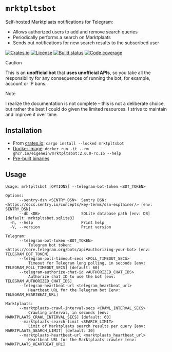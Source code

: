 # `mrktpltsbot`

Self-hosted Marktplaats notifications for Telegram:

- Allows authorized users to add and remove search queries
- Periodically performs a search on Marktplaats
- Sends out notifications for new search results to the subscribed user

[![Crates.io](https://img.shields.io/crates/v/mrktpltsbot?logo=rust&style=for-the-badge)](https://crates.io/crates/mrktpltsbot)
[![License](https://img.shields.io/crates/l/mrktpltsbot?style=for-the-badge)](LICENSE)
[![Build status](https://img.shields.io/github/actions/workflow/status/eigenein/mrktpltsbot/check.yaml?style=for-the-badge)](https://github.com/eigenein/mrktpltsbot/actions/workflows/check.yaml)
[![Code coverage](https://img.shields.io/codecov/c/github/eigenein/mrktpltsbot?style=for-the-badge)
](https://app.codecov.io/gh/eigenein/mrktpltsbot)

> [!CAUTION]
> This is an **unofficial bot** that **uses unofficial APIs**,
> so you take all the responsibility for any consequences of running the bot,
> for example, account or IP bans.

> [!NOTE]
> I realize the documentation is not complete – this is not a deliberate choice,
> but rather the best I could do given the limited resources.
> I strive to maintain and improve it over time.

## Installation

- From [crates.io](https://crates.io/crates/mrktpltsbot): `cargo install --locked mrktpltsbot`
- [Docker image](https://github.com/eigenein/mrktpltsbot/pkgs/container/mrktpltsbot): `docker run -it --rm ghcr.io/eigenein/mrktpltsbot:2.0.0-rc.15 --help`
- [Pre-built binaries](https://github.com/eigenein/mrktpltsbot/releases)

## Usage

```text
Usage: mrktpltsbot [OPTIONS] --telegram-bot-token <BOT_TOKEN>

Options:
      --sentry-dsn <SENTRY_DSN>  Sentry DSN: <https://docs.sentry.io/concepts/key-terms/dsn-explainer/> [env: SENTRY_DSN]
      --db <DB>                  SQLite database path [env: DB] [default: mrktpltsbot.sqlite3]
  -h, --help                     Print help
  -V, --version                  Print version

Telegram:
      --telegram-bot-token <BOT_TOKEN>
          Telegram bot token: <https://core.telegram.org/bots/api#authorizing-your-bot> [env: TELEGRAM_BOT_TOKEN]
      --telegram-poll-timeout-secs <POLL_TIMEOUT_SECS>
          Timeout for Telegram long polling, in seconds [env: TELEGRAM_POLL_TIMEOUT_SECS] [default: 60]
      --telegram-authorize-chat-id <AUTHORIZED_CHAT_IDS>
          Authorize chat ID to use the bot [env: TELEGRAM_AUTHORIZED_CHAT_IDS]
      --telegram-heartbeat-url <telegram_heartbeat_url>
          Heartbeat URL for the Telegram bot [env: TELEGRAM_HEARTBEAT_URL]

Marktplaats:
      --marktplaats-crawl-interval-secs <CRAWL_INTERVAL_SECS>
          Crawling interval, in seconds [env: MARKTPLAATS_CRAWL_INTERVAL_SECS] [default: 60]
      --marktplaats-search-limit <SEARCH_LIMIT>
          Limit of Marktplaats search results per query [env: MARKTPLAATS_SEARCH_LIMIT] [default: 30]
      --marktplaats-heartbeat-url <marktplaats_heartbeat_url>
          Heartbeat URL for the Marktplaats crawler [env: MARKTPLAATS_HEARTBEAT_URL]
```
